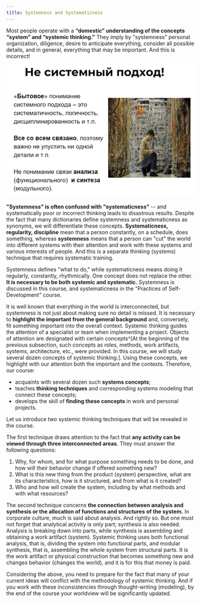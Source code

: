 ```yaml
---
title: Systemness and Systematicness
---
```


Most people operate with a **“domestic” understanding of the concepts “system” and “systemic thinking.”** They imply by "systemness" personal organization, diligence, desire to anticipate everything, consider all possible details, and in general, everything that may be important. And this is incorrect!

![](03-systemic-nature-and-consistency-0.png)

**"Systemness" is often confused with "systematicness"** -- and systematically poor or incorrect thinking leads to disastrous results. Despite the fact that many dictionaries define systemness and systematicness as synonyms, we will differentiate these concepts. **Systematicness, regularity, discipline** mean that a person constantly, on a schedule, does something, whereas **systemness** means that a person can "cut" the world into different systems with their attention and work with these systems and various interests of people. And this is a separate thinking (systems) technique that requires systematic training.

Systemness defines "what to do," while systematicness means doing it regularly, constantly, rhythmically. One concept does not replace the other. **It is necessary to be both systemic and systematic.** Systemness is discussed in this course, and systematicness in the "Practices of Self-Development" course.

It is well known that everything in the world is interconnected, but systemness is not just about making sure no detail is missed. It is necessary to **highlight the important from the general background** and, conversely, fit something important into the overall context. Systemic thinking guides the attention of a specialist or team when implementing a project. Objects of attention are designated with certain concepts^[At the beginning of the previous subsection, such concepts as roles, methods, work artifacts, systems, architecture, etc., were provided. In this course, we will study several dozen concepts of systemic thinking.]. Using these concepts, we highlight with our attention both the important and the contexts. Therefore, our course:

- acquaints with several dozen such **systems concepts**;
- teaches **thinking techniques** and corresponding systems modeling that connect these concepts;
- develops the skill of **finding these concepts** in work and personal projects.

Let us introduce two systemic thinking techniques that will be revealed in the course.

The first technique draws attention to the fact that **any activity can be viewed through three interconnected areas**. They must answer the following questions:

1. Why, for whom, and for what purpose something needs to be done, and how will their behavior change if offered something new?
2. What is this new thing from the product (system) perspective, what are its characteristics, how is it structured, and from what is it created?
3. Who and how will create the system, including by what methods and with what resources?

The second technique concerns **the connection between analysis and synthesis or the allocation of functions and structures** **of the system.** In corporate culture, much is said about analysis. And rightly so. But one must not forget that analytical activity is only part; synthesis is also needed. Analysis is breaking down into parts, while synthesis is assembling and obtaining a work artifact (system). Systemic thinking uses both functional analysis, that is, dividing the system into functional parts, and modular synthesis, that is, assembling the whole system from structural parts. It is the work artifact or physical construction that becomes something new and changes behavior (changes the world), and it is for this that money is paid.

Considering the above, you need to prepare for the fact that many of your current ideas will conflict with the methodology of systemic thinking. And if you work with these inconsistencies through thought-writing (modeling), by the end of the course your worldview will be significantly updated.